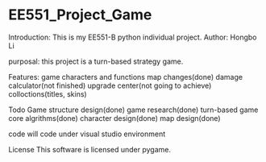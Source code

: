 # EE551_Project_Game

Introduction:
This is my EE551-B python individual project.
Author: Hongbo Li

purposal:
this project is a turn-based strategy game. 

Features:
game characters and functions
map changes(done)
damage calculator(not finished)
upgrade center(not going to achieve)
colloctions(titles, skins)

Todo
Game structure design(done)
game research(done)
turn-based game core algrithms(done)
character design(done)
map design(done)

code will code under visual studio environment


License
This software is licensed under pygame.
